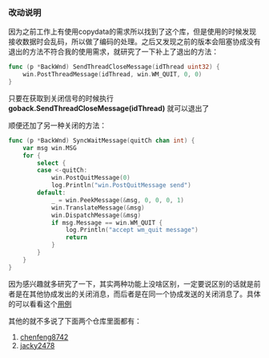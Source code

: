 ### 改动说明

因为之前工作上有使用copydata的需求所以找到了这个库，但是使用的时候发现接收数据时会乱码，所以做了编码的处理。之后又发现之前的版本会阻塞协成没有退出的方法不符合我的使用需求，就研究了一下补上了退出的方法：
```go
func (p *BackWnd) SendThreadCloseMessage(idThread uint32) {
	win.PostThreadMessage(idThread, win.WM_QUIT, 0, 0)
}
```
只要在获取到关闭信号的时候执行 **goback.SendThreadCloseMessage(idThread)** 就可以退出了

顺便还加了另一种关闭的方法：
```go
func (p *BackWnd) SyncWaitMessage(quitCh chan int) {
    var msg win.MSG
    for {
        select {
        case <-quitCh:
            win.PostQuitMessage(0)
            log.Println("win.PostQuitMessage send")
        default:
            _ = win.PeekMessage(&msg, 0, 0, 0, 1)
            win.TranslateMessage(&msg)
            win.DispatchMessage(&msg)
            if msg.Message == win.WM_QUIT {
                log.Println("accept wm_quit message")
                return
            }
        }
    }
}
```
因为感兴趣就多研究了一下，其实两种功能上没啥区别，一定要说区别的话就是前者是在其他协成发出的关闭消息，而后者是在同一个协成发送的关闭消息了。具体的可以看看这个[用例](https://github.com/fanyiguang/Copydata/blob/master/go/src/example/main.go)

其他的就不多说了下面两个仓库里面都有：
1. [chenfeng8742](https://github.com/chenfeng8742/goback)
2. [jacky2478](https://github.com/jacky2478/goback)


